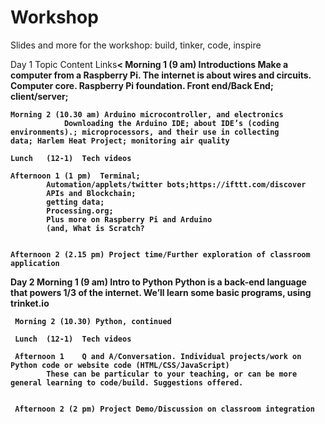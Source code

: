 # Workshop
Slides and more for the workshop: build, tinker, code, inspire

Day 1	Topic	Content	Links<strong><
     Morning 1 (9 am)	Introductions
			Make a computer from a Raspberry Pi. 
			The internet is about wires and circuits. Computer core. Raspberry Pi foundation. Front end/Back End; 					client/server; 	
  
    Morning 2 (10.30 am) Arduino microcontroller, and electronics	
    			Downloading the Arduino IDE; about IDE’s (coding environments).; microprocessors, and their use in collecting 				data; Harlem Heat Project; monitoring air quality	

    Lunch   (12-1) 	Tech videos 
		
    Afternoon 1 (1 pm)	Terminal;
			Automation/applets/twitter bots;https://ifttt.com/discover
			APIs and Blockchain;
			getting data; 
			Processing.org; 
			Plus more on Raspberry Pi and Arduino
			(and, What is Scratch?
 

    Afternoon 2 (2.15 pm) Project time/Further exploration of classroom application		



Day 2
     Morning 1 (9 am)  Intro to Python	Python is a back-end language that powers 1/3 of the internet. We’ll learn some basic programs, 		       using trinket.io


     Morning 2 (10.30) Python, continued		

     Lunch	(12-1)  Tech videos		

     Afternoon 1	Q and A/Conversation. Individual projects/work on Python code or website code (HTML/CSS/JavaScript) 
			These can be particular to your teaching, or can be more general learning to code/build. Suggestions offered. 	


     Afternoon 2 (2 pm) Project Demo/Discussion on classroom integration 
		


